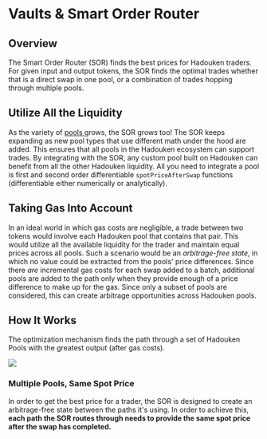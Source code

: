 # Vaults & Smart Order Router

## Overview <a href="#overview" id="overview"></a>

The Smart Order Router (SOR) finds the best prices for Hadouken traders. For given input and output tokens, the SOR finds the optimal trades whether that is a direct swap in one pool, or a combination of trades hopping through multiple pools.

## Utilize All the Liquidity <a href="#utilize-all-the-liquidity" id="utilize-all-the-liquidity"></a>

As the variety of [pools ](https://docs.balancer.fi/products/smart-order-router)grows, the SOR grows too! The SOR keeps expanding as new pool types that use different math under the hood are added. This ensures that all pools in the Hadouken ecosystem can support trades. By integrating with the SOR, any custom pool built on Hadouken can benefit from all the other Hadouken liquidity. All you need to integrate a pool is first and second order differentiable `spotPriceAfterSwap` functions (differentiable either numerically or analytically).

## Taking Gas Into Account <a href="#taking-gas-into-account" id="taking-gas-into-account"></a>

In an ideal world in which gas costs are negligible, a trade between two tokens would involve each Hadouken pool that contains that pair. This would utilize all the available liquidity for the trader and maintain equal prices across all pools. Such a scenario would be an _arbitrage-free state_, in which no value could be extracted from the pools' price differences. Since there _are_ incremental gas costs for each swap added to a batch, additional pools are added to the path only when they provide enough of a price difference to make up for the gas. Since only a subset of pools are considered, this can create arbitrage opportunities across Hadouken pools.

## How It Works <a href="#how-it-works" id="how-it-works"></a>

The optimization mechanism finds the path through a set of Hadouken Pools with the greatest output (after gas costs).

![](https://2409820166-files.gitbook.io/\~/files/v0/b/gitbook-x-prod.appspot.com/o/spaces%2F-MlH9xKbfiul3CI0OXaQ%2Fuploads%2FfsAIK6DNg5BW35L1mD71%2FSORrevised4.png?alt=media\&token=c2e566f6-2937-4214-9f5d-f737a794bae3)

### Multiple Pools, Same Spot Price <a href="#multiple-pools-same-spot-price" id="multiple-pools-same-spot-price"></a>

In order to get the best price for a trader, the SOR is designed to create an arbitrage-free state between the paths it's using. In order to achieve this, **each path the SOR routes through needs to provide the same spot price after the swap has completed.**
